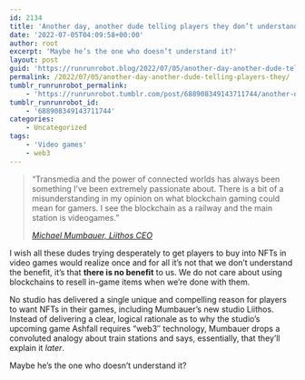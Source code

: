 ```yaml
---
id: 2134
title: 'Another day, another dude telling players they don’t understand NFTs in games'
date: '2022-07-05T04:09:58+00:00'
author: root
excerpt: 'Maybe he’s the one who doesn’t understand it?'
layout: post
guid: 'https://runrunrobot.blog/2022/07/05/another-day-another-dude-telling-players-they/'
permalink: /2022/07/05/another-day-another-dude-telling-players-they/
tumblr_runrunrobot_permalink:
    - 'https://runrunrobot.tumblr.com/post/688908349143711744/another-day-another-dude-telling-players-they'
tumblr_runrunrobot_id:
    - '688908349143711744'
categories:
    - Uncategorized
tags:
    - 'Video games'
    - web3
---
```


> “Transmedia and the power of connected worlds has always been something I’ve been extremely passionate about. There is a bit of a misunderstanding in my opinion on what blockchain gaming could mean for gamers. I see the blockchain as a railway and the main station is videogames.”
> 
> <cite>[Michael Mumbauer, Liithos CEO](https://venturebeat.com/2022/06/23/days-gone-creator-forms-liithos-studio-to-make-ashfall-web-3-game/)</cite>

I wish all these dudes trying desperately to get players to buy into NFTs in video games would realize once and for all it’s not that we don’t understand the benefit, it’s that **there is no benefit** to us. We do not care about using blockchains to resell in-game items when we’re done with them.

No studio has delivered a single unique and compelling reason for players to want NFTs in their games, including Mumbauer’s new studio Liithos. Instead of delivering a clear, logical rationale as to why the studio’s upcoming game Ashfall requires “web3″ technology, Mumbauer drops a convoluted analogy about train stations and says, essentially, that they’ll explain it *later*.

Maybe he’s the one who doesn’t understand it?